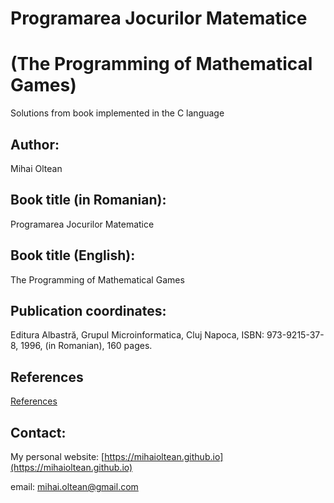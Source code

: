 # Programarea Jocurilor Matematice 
# (The Programming of Mathematical Games)

Solutions from book implemented in the C language

## Author: 

Mihai Oltean

## Book title (in Romanian):

Programarea Jocurilor Matematice

## Book title (English):

The Programming of Mathematical Games

## Publication coordinates:

Editura Albastră, Grupul Microinformatica, Cluj Napoca, ISBN: 973-9215-37-8, 1996, (in Romanian), 160 pages.

## References

[References](references.md)

## Contact:

My personal website: [https://mihaioltean.github.io](https://mihaioltean.github.io)

email: mihai.oltean@gmail.com